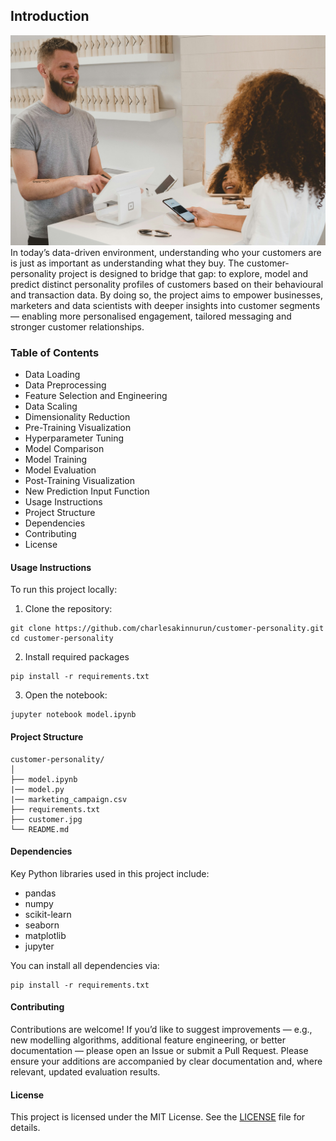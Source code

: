 ## Introduction
![Customers](/customer.jpg)
In today’s data-driven environment, understanding who your customers are is just as important as understanding what they buy. The customer-personality project is designed to bridge that gap: to explore, model and predict distinct personality profiles of customers based on their behavioural and transaction data. By doing so, the project aims to empower businesses, marketers and data scientists with deeper insights into customer segments — enabling more personalised engagement, tailored messaging and stronger customer relationships.

### Table of Contents
- Data Loading
- Data Preprocessing
- Feature Selection and Engineering
- Data Scaling
- Dimensionality Reduction
- Pre-Training Visualization
- Hyperparameter Tuning
- Model Comparison
- Model Training
- Model Evaluation
- Post-Training Visualization
- New Prediction Input Function
- Usage Instructions
- Project Structure
- Dependencies
- Contributing
- License

#### Usage Instructions
To run this project locally:
1. Clone the repository:
```
git clone https://github.com/charlesakinnurun/customer-personality.git
cd customer-personality
```
2. Install required packages
```
pip install -r requirements.txt
```
3. Open the notebook:
```
jupyter notebook model.ipynb

```

#### Project Structure
```
customer-personality/
│
├── model.ipynb  
|── model.py    
|── marketing_campaign.csv  
├── requirements.txt 
├── customer.jpg       
└── README.md          

```
#### Dependencies
Key Python libraries used in this project include:
- pandas
- numpy
- scikit-learn
- seaborn
- matplotlib
- jupyter

You can install all dependencies via:
```
pip install -r requirements.txt

```
#### Contributing
Contributions are welcome! If you’d like to suggest improvements — e.g., new modelling algorithms, additional feature engineering, or better documentation — please open an Issue or submit a Pull Request.
Please ensure your additions are accompanied by clear documentation and, where relevant, updated evaluation results.

#### License
This project is licensed under the MIT License. See the [LICENSE](/LICENSE)
 file for details.